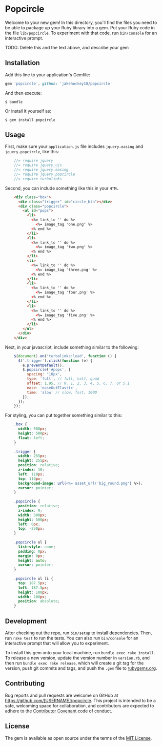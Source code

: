 # Popcircle

Welcome to your new gem! In this directory, you'll find the files you need to be able to package up your Ruby library into a gem. Put your Ruby code in the file `lib/popcircle`. To experiment with that code, run `bin/console` for an interactive prompt.

TODO: Delete this and the text above, and describe your gem

## Installation

Add this line to your application's Gemfile:

```ruby
gem 'popcircle', github: 'jakehockey10/popcircle'
```

And then execute:

    $ bundle

Or install it yourself as:

    $ gem install popcircle

## Usage

First, make sure your `application.js` file includes `jquery.easing` and `jquery.popcircle`, like this:

```javascript
    //= require jquery
    //= require jquery_ujs
    //= require jquery.easing
    //= require jquery.popcircle
    //= require turbolinks
```

Second, you can include something like this in your `HTML`

```HTML
    <div class="box">
      <div class="trigger" id="circle_btn"></div>
      <div class="popcircle">
        <ul id="pops">
          <li>
            <%= link_to '' do %>
              <%= image_tag 'one.png' %>
            <% end %>
          </li>
          <li>
            <%= link_to '' do %>
              <%= image_tag 'two.png' %>
            <% end %>
          </li>
          <li>
            <%= link_to '' do %>
              <%= image_tag 'three.png' %>
            <% end %>
          </li>
          <li>
            <%= link_to '' do %>
              <%= image_tag 'four.png' %>
            <% end %>
          </li>
          <li>
            <%= link_to '' do %>
              <%= image_tag 'five.png' %>
            <% end %>
          </li>
        </ul>
      </div>
    </div>
```

Next, in your javascript, include something similar to the following:

```javascript
    $(document).on('turbolinks:load', function () {
      $('.trigger').click(function (e) {
        e.preventDefault();
        $.popcircle('#pops', {
          spacing: '10px',
          type: 'full', // full, half, quad
          offset: 1.95, // 0, 1, 2, 3, 4, 5, 6, 7, or 5.1
          ease: 'easeOutElastic',
          time: 'slow' // slow, fast, 1000
        });
      });
    });
```

For styling, you can put together something similar to this:

```css
    .box {
      width: 500px;
      height: 500px;
      float: left;
    }
    
    .trigger {
      width: 255px;
      height: 255px;
      position: relative;
      z-index: 10;
      left: 110px;
      top: 110px;
      background-image: url(<%= asset_url('big_round.png') %>);
      cursor: pointer;
    }
    
    .popcircle {
      position: relative;
      z-index: 9;
      width: 500px;
      height: 500px;
      left: 0px;
      top: -250px;
    }
    
    .popcircle ul {
      list-style: none;
      padding: 0px;
      margin: 0px;
      height: auto;
      cursor: pointer;
    }
    
    .popcircle ul li {
      top: 187.5px;
      left: 187.5px;
      height: 100px;
      width: 100px;
      position: absolute;
    }
```

## Development

After checking out the repo, run `bin/setup` to install dependencies. Then, run `rake test` to run the tests. You can also run `bin/console` for an interactive prompt that will allow you to experiment.

To install this gem onto your local machine, run `bundle exec rake install`. To release a new version, update the version number in `version.rb`, and then run `bundle exec rake release`, which will create a git tag for the version, push git commits and tags, and push the `.gem` file to [rubygems.org](https://rubygems.org).

## Contributing

Bug reports and pull requests are welcome on GitHub at https://github.com/[USERNAME]/popcircle. This project is intended to be a safe, welcoming space for collaboration, and contributors are expected to adhere to the [Contributor Covenant](http://contributor-covenant.org) code of conduct.


## License

The gem is available as open source under the terms of the [MIT License](http://opensource.org/licenses/MIT).

